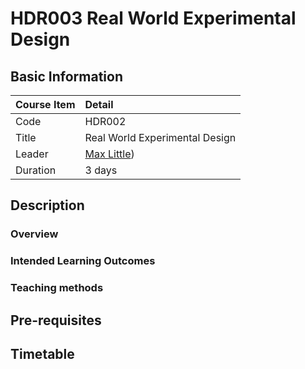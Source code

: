 # HDR003 Real World Experimental Design 

## Basic Information

| Course Item | Detail |
| :---- | :------ |
| Code | HDR002 |
| Title | Real World Experimental Design  |
| Leader | [Max Little](http://www.maxlittle.net/home/index.php)) |
| Duration | 3 days |

## Description

### Overview 

### Intended Learning Outcomes

### Teaching methods

## Pre-requisites

## Timetable



